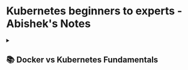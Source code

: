 # Kubernetes beginners to experts - Abishek's Notes

<details>
<summary><h2>📚 Docker vs Kubernetes Fundamentals</h2></summary>

### What is the difference between Docker and Kubernetes?

Docker is a containers platform that allows you to create, deploy, and run applications in containers. Kubernetes is a container orchestration platform that automates the deployment, scaling, and management of containerized applications.

Kubernetes is a container orchestration tool that can work with different container runtimes, including Docker.

**What does it mean to be a container orchestration tool?**
Container orchestration tools like Kubernetes manage the lifecycle of containers, including deployment, scaling, networking, and monitoring. They help ensure that containers are running as expected and can handle failures and updates seamlessly.

### 🔄 Container Nature

**Containers are ephemeral in nature** meaning they are short-lived and can be created and destroyed quickly.

### ⚠️ Problems with Docker Alone

- **Single host hence single point of failure**: If one container fails, all other containers go down as well.
- **Auto healing is not possible**: This requires manual intervention in Docker.
- **Auto scaling is not possible**: This can be problematic during high traffic. Not only are containers scaled, they must also be load balanced.
- **Limited enterprise features**: Docker is a very simple platform that does not support enterprise level standards such as load balancing, firewall, autoscaling, auto healing, API gateway and much more.

### ✅ How Kubernetes Solves These Problems

- **High Availability**: Kubernetes can manage multiple hosts, providing high availability and fault tolerance. Kubernetes is a cluster (group of nodes) of machines that work together to run containerized applications. So if one node goes down, other nodes can take over the workload.

- **Auto Healing**: Kubernetes has built-in auto healing capabilities that can automatically restart or replace failed containers. Kubernetes either controls or fixes the failed containers without any manual intervention.

- **Auto Scaling**: Kubernetes supports auto scaling, allowing applications to handle varying levels of traffic efficiently. This is done through replica sets or replication controller that ensure a specified number of container replicas are always running.

- **Enterprise Features**: Kubernetes provides a comprehensive set of features for enterprise-level container management, including load balancing, networking. Docker is never used in production because it is not an enterprise level platform.

### 🏗️ Kubernetes Architecture

#### Why "k8s"?

The word Kubernetes has 10 letters: K + u b e r n e t e s.
The abbreviation "k8s" replaces the 8 letters between the first and last letter with the number 8.

Kubernetes has the **control plane** and the **data plane**.

#### 🎛️ Control Plane Components

- **API Server**: The API server is the front-end of the Kubernetes control plane. It exposes the Kubernetes API and serves as the main entry point for all administrative tasks. It processes RESTful requests, validates them, and updates the corresponding objects in the etcd datastore.

- **etcd**: etcd is a distributed key-value store that serves as the backing store for all cluster data. It stores the configuration data, state information, and metadata about the cluster and its resources. This exposes kubernetes to the external world.

- **Controller Manager**: The controller manager is responsible for managing various controllers that monitor the state of the cluster. Controllers are control loops that ensure the desired state of the cluster matches the actual state. Examples of controllers include the replication controller, node controller, and endpoint controller.

- **Scheduler**: The scheduler is responsible for assigning pods to nodes based on resource availability and other constraints. It evaluates the resource requirements of pods and the available resources on nodes to make scheduling decisions.

- **Cloud Controller Manager**: The cloud controller manager is responsible for managing cloud-specific resources and integrating with cloud provider APIs. It allows Kubernetes to interact with cloud services such as load balancers, storage, and networking. This is not needed if running k8s on-premise.

#### 💻 Data Plane Components (Worker Nodes)

The data plane consists of worker nodes that run the containerized applications. Each worker node has the following components:

- **Kubelet**: The kubelet is an agent that runs on each worker node. It is responsible for managing the lifecycle of pods and containers on the node. The kubelet communicates with the API server to receive instructions and report the status of the node and its pods.

- **Kube-proxy**: The kube-proxy is a network proxy that runs on each worker node. It is responsible for maintaining network rules and facilitating communication between pods and services within the cluster. This provides IP address translation and load balancing for network traffic. It uses iptables or IPVS to manage network rules.

- **Container Runtime**: The container runtime is the software responsible for running containers on the worker nodes. Kubernetes supports various container runtimes, including Docker, containerd, and CRI-O.

### 📊 Kubernetes Architecture Diagram

```
┌─────────────────────────────────────────────────────────────────────────────────┐
│                              KUBERNETES CLUSTER                                │
└─────────────────────────────────────────────────────────────────────────────────┘

┌─────────────────────────────────────────────────────────────────────────────────┐
│                                CONTROL PLANE                                   │
│                              (Master Node)                                     │
├─────────────────────────────────────────────────────────────────────────────────┤
│                                                                                 │
│  ┌─────────────────┐    ┌─────────────────┐    ┌─────────────────┐             │
│  │   API SERVER    │    │      etcd       │    │   SCHEDULER     │             │
│  │                 │    │                 │    │                 │             │
│  │ • REST API      │    │ • Key-Value     │    │ • Pod Placement │             │
│  │ • Authentication│◄──►│   Store         │    │ • Resource      │             │
│  │ • Authorization │    │ • Cluster State │    │   Allocation    │             │
│  │ • Validation    │    │ • Configuration │    │ • Constraints   │             │
│  │ • Entry Point   │    │ • Backup Data   │    │ • Affinity      │             │
│  └─────────────────┘    └─────────────────┘    └─────────────────┘             │
│           │                       ▲                       ▲                    │
│           │                       │                       │                    │
│           ▼                       │                       │                    │
│  ┌─────────────────┐              │                       │                    │
│  │ CONTROLLER      │              │                       │                    │
│  │    MANAGER      │──────────────┘                       │                    │
│  │                 │                                      │                    │
│  │ • Node Controller        ┌─────────────────┐           │                    │
│  │ • Replication           │  CLOUD CONTROLLER│           │                    │
│  │   Controller            │     MANAGER      │           │                    │
│  │ • Endpoint              │                  │           │                    │
│  │   Controller            │ • Load Balancers │           │                    │
│  │ • Service Account       │ • Storage Classes│           │                    │
│  │   Controller            │ • Cloud Specific │           │                    │
│  │ • Job Controller        │   Resources      │           │                    │
│  └─────────────────┘       └─────────────────┘           │                    │
│                                                           │                    │
└───────────────────────────────────────────────────────────┼────────────────────┘
                                                            │
                                    ┌───────────────────────┼────────────────────┐
                                    │                       ▼                    │
                                    │              NETWORK LAYER                 │
                                    │                                            │
                                    │  ┌─────────────────────────────────────┐   │
                                    │  │          SERVICE MESH               │   │
                                    │  │     • Load Balancing               │   │
                                    │  │     • Service Discovery           │   │
                                    │  │     • Traffic Management          │   │
                                    │  └─────────────────────────────────────┘   │
                                    └────────────────────────────────────────────┘
                                                            │
┌───────────────────────────────────────────────────────────┼────────────────────┐
│                                DATA PLANE                 │                    │
│                            (Worker Nodes)                 ▼                    │
├─────────────────────────────────────────────────────────────────────────────────┤
│                                                                                 │
│ ┌─────────────────────────────────────────────────────────────────────────────┐ │
│ │                             WORKER NODE 1                                  │ │
│ ├─────────────────────────────────────────────────────────────────────────────┤ │
│ │                                                                             │ │
│ │  ┌─────────────────┐    ┌─────────────────┐    ┌─────────────────┐         │ │
│ │  │     KUBELET     │    │   KUBE-PROXY    │    │   CONTAINER     │         │ │
│ │  │                 │    │                 │    │    RUNTIME      │         │ │
│ │  │ • Pod Lifecycle │    │ • Network Proxy │    │                 │         │ │
│ │  │ • Container     │    │ • Load Balancing│    │ • Docker        │         │ │
│ │  │   Management    │    │ • Service       │    │ • containerd    │         │ │
│ │  │ • Node Status   │    │   Discovery     │    │ • CRI-O         │         │ │
│ │  │ • Health Checks │    │ • iptables Rules│    │ • rkt           │         │ │
│ │  │ • Resource      │    │ • Port Forward  │    │                 │         │ │
│ │  │   Monitoring    │    │                 │    │                 │         │ │
│ │  └─────────────────┘    └─────────────────┘    └─────────────────┘         │ │
│ │           │                       │                       │                │ │
│ │           └───────────────────────┼───────────────────────┘                │ │
│ │                                   │                                        │ │
│ │  ┌─────────────────────────────────▼─────────────────────────────────────┐  │ │
│ │  │                              PODS                                     │  │ │
│ │  ├────────────────┬────────────────┬────────────────┬────────────────────┤  │ │
│ │  │   APP POD 1    │   APP POD 2    │   APP POD 3    │   SYSTEM POD       │  │ │
│ │  │                │                │                │                    │  │ │
│ │  │ ┌────────────┐ │ ┌────────────┐ │ ┌────────────┐ │ ┌────────────────┐ │  │ │
│ │  │ │Container 1 │ │ │Container 1 │ │ │Container 1 │ │ │  Logging       │ │  │ │
│ │  │ │Container 2 │ │ │Container 2 │ │ │            │ │ │  Monitoring    │ │  │ │
│ │  │ └────────────┘ │ └────────────┘ │ └────────────┘ │ │  Network       │ │  │ │
│ │  │                │                │                │ └────────────────┘ │  │ │
│ │  └────────────────┴────────────────┴────────────────┴────────────────────┘  │ │
│ └─────────────────────────────────────────────────────────────────────────────┘ │
│                                                                                 │
│ ┌─────────────────────────────────────────────────────────────────────────────┐ │
│ │                             WORKER NODE 2                                  │ │
│ ├─────────────────────────────────────────────────────────────────────────────┤ │
│ │                                                                             │ │
│ │  ┌─────────────────┐    ┌─────────────────┐    ┌─────────────────┐         │ │
│ │  │     KUBELET     │    │   KUBE-PROXY    │    │   CONTAINER     │         │ │
│ │  │                 │    │                 │    │    RUNTIME      │         │ │
│ │  │ • Pod Lifecycle │    │ • Network Proxy │    │                 │         │ │
│ │  │ • Container     │    │ • Load Balancing│    │ • Docker        │         │ │
│ │  │   Management    │    │ • Service       │    │ • containerd    │         │ │
│ │  │ • Node Status   │    │   Discovery     │    │ • CRI-O         │         │ │
│ │  │ • Health Checks │    │ • iptables Rules│    │ • rkt           │         │ │
│ │  │ • Resource      │    │ • Port Forward  │    │                 │         │ │
│ │  │   Monitoring    │    │                 │    │                 │         │ │
│ │  └─────────────────┘    └─────────────────┘    └─────────────────┘         │ │
│ │           │                       │                       │                │ │
│ │           └───────────────────────┼───────────────────────┘                │ │
│ │                                   │                                        │ │
│ │  ┌─────────────────────────────────▼─────────────────────────────────────┐  │ │
│ │  │                              PODS                                     │  │ │
│ │  ├────────────────┬────────────────┬────────────────┬────────────────────┤  │ │
│ │  │   APP POD 4    │   APP POD 5    │   APP POD 6    │   SYSTEM POD       │  │ │
│ │  │                │                │                │                    │  │ │
│ │  │ ┌────────────┐ │ ┌────────────┐ │ ┌────────────┐ │ ┌────────────────┐ │  │ │
│ │  │ │Container 1 │ │ │Container 1 │ │ │Container 1 │ │ │  Logging       │ │  │ │
│ │  │ │Container 2 │ │ │            │ │ │Container 2 │ │ │  Monitoring    │ │  │ │
│ │  │ └────────────┘ │ └────────────┘ │ │Container 3 │ │ │  Network       │ │  │ │
│ │  │                │                │ └────────────┘ │ └────────────────┘ │  │ │
│ │  └────────────────┴────────────────┴────────────────┴────────────────────┘  │ │
│ └─────────────────────────────────────────────────────────────────────────────┘ │
│                                                                                 │
│ ┌─────────────────────────────────────────────────────────────────────────────┐ │
│ │                             WORKER NODE N                                  │ │
│ │                              (More nodes...)                               │ │
│ └─────────────────────────────────────────────────────────────────────────────┘ │
└─────────────────────────────────────────────────────────────────────────────────┘

┌─────────────────────────────────────────────────────────────────────────────────┐
│                            EXTERNAL COMPONENTS                                 │
├─────────────────────────────────────────────────────────────────────────────────┤
│                                                                                 │
│  ┌─────────────────┐    ┌─────────────────┐    ┌─────────────────┐             │
│  │    KUBECTL      │    │   DASHBOARD     │    │   MONITORING    │             │
│  │                 │    │                 │    │                 │             │
│  │ • CLI Tool      │    │ • Web UI        │    │ • Prometheus    │             │
│  │ • API Client    │    │ • Cluster       │    │ • Grafana       │             │
│  │ • Resource      │    │   Management    │    │ • Metrics       │             │
│  │   Management    │    │ • Visual        │    │ • Alerting      │             │
│  │                 │    │   Interface     │    │                 │             │
│  └─────────────────┘    └─────────────────┘    └─────────────────┘             │
│                                                                                 │
└─────────────────────────────────────────────────────────────────────────────────┘
```

### Component Communication Flow:

1. **kubectl** → **API Server** (Commands and queries)
2. **API Server** → **etcd** (Store/retrieve cluster state)
3. **API Server** → **Scheduler** (Pod scheduling requests)
4. **API Server** → **Controller Manager** (State reconciliation)
5. **API Server** → **Kubelet** (Pod specifications)
6. **Kubelet** → **Container Runtime** (Container lifecycle)
7. **Kube-proxy** → **iptables/IPVS** (Network rules)
8. **Controllers** → **API Server** → **etcd** (Desired state loop)

### Key Responsibilities:

#### Control Plane Components:

- **API Server**: Central hub for all cluster communication
- **etcd**: Persistent storage for all cluster data
- **Scheduler**: Intelligent pod placement decisions
- **Controller Manager**: Maintains desired cluster state
- **Cloud Controller Manager**: Cloud-specific resource management

#### Data Plane Components:

- **Kubelet**: Node agent managing pod lifecycle
- **Kube-proxy**: Network proxy for service communication
- **Container Runtime**: Executes and manages containers
- **Pods**: Smallest deployable units containing containers
  stopped at the 1:00:14 mark

### Installing Kubernetes Locally with Minikube:

#### We will be using docker desktop as the driver. Follow the steps below to install docketr desktop and minikube.

1. **Install Docker Desktop**:
   - Download and install Docker Desktop from the [official Docker website](https://www.docker.com/products/docker-desktop).
   - Follow the installation instructions for your operating system (Windows, macOS, or Linux).
   - Once installed, ensure Docker Desktop is running and properly configured.
2. **Install Minikube**:
   - Follow the instructions on the [Minikube installation page](https://minikube.sigs.k8s.io/docs/start/) to install Minikube on your local machine.
3. **Start Minikube**:
   - Open a terminal and run the command:
     ```bash
        minikube start --driver=docker
     ```
4. **Stop Minikube**:
   - To stop the Minikube cluster, run the command:
     ```bash
        minikube stop
     ```
5. **Verify Installation**:
   - After starting Minikube, you can verify that your Kubernetes cluster is running by executing:
     ```bash
        kubectl get nodes
     ```
   - This command should display the status of the nodes in your Minikube cluster.
6. **Terminate Minikube**:
   - If you want to completely remove the Minikube cluster, you can run:
     ```bash
        minikube delete
     ```

